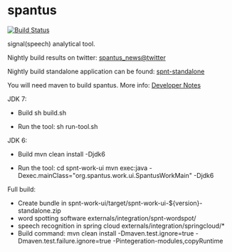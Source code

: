 spantus
=======

[![Build Status](https://secure.travis-ci.org/mondhs/spantus.png)](https://travis-ci.org/mondhs/spantus)

signal(speech) analytical tool.

Nightly build results on twitter: [spantus_news@twitter](https://twitter.com/spantus_news) 

Nightly build standalone application can be found: [spnt-standalone](http://repository-spantus.forge.cloudbees.com/snapshot/org/spantus/spnt-standalone/ "maven repo deployments")

You will need maven to build spantus. More info: [Developer Notes](http://sourceforge.net/apps/mediawiki/spantus/index.php?title=DeveloperNotes "Spantus development")

JDK 7:

* Build
sh build.sh

* Run the tool:
sh run-tool.sh


JDK 6:

* Build
mvn clean install  -Djdk6

* Run the tool:
cd spnt-work-ui
mvn exec:java -Dexec.mainClass="org.spantus.work.ui.SpantusWorkMain" -Djdk6


Full build:

* Create bundle in spnt-work-ui/target/spnt-work-ui-${version}-standalone.zip
* word spotting software externals/integration/spnt-wordspot/
* speech recognition in spring cloud externals/integration/springcloud/*
* Build command:
mvn clean install -Dmaven.test.ignore=true -Dmaven.test.failure.ignore=true -Pintegeration-modules,copyRuntime
